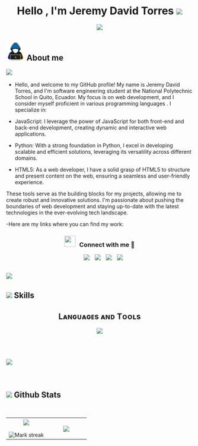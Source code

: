 <h1 align="center"><b>Hello , I'm Jeremy David Torres </b><img src="https://media.giphy.com/media/du3J3cXyzhj75IOgvA/giphy.gif"width="35"></h1>

<p align="center">
  <img src="https://readme-typing-svg.herokuapp.com?font=Time+New+Roman&color=cyan&size=25&center=true&vCenter=true&width=600&height=100&lines=Hi+and+Welcome;++;Software Engineering Student;Web Developer;Love+to+learn+new+things">
</p>
	
## <picture><img src = "https://github.com/0xAbdulKhalid/0xAbdulKhalid/raw/main/assets/mdImages/about_me.gif" width = 50px></picture> **About me**

<img src="https://user-images.githubusercontent.com/73097560/115834477-dbab4500-a447-11eb-908a-139a6edaec5c.gif"><br>

- Hello, and welcome to my GitHub profile! My name is Jeremy David Torres, and I'm software engineering student at the National Polytechnic School in Quito, Ecuador. My focus is on web development, and I consider myself proficient in various programming languages . I specialize in:

- JavaScript: I leverage the power of JavaScript for both front-end and back-end development, creating dynamic and interactive web applications.

- Python: With a strong foundation in Python, I excel in developing scalable and efficient solutions, leveraging its versatility across different domains.

- HTML5: As a web developer, I have a solid grasp of HTML5 to structure and present content on the web, ensuring a seamless and user-friendly experience.

These tools serve as the building blocks for my projects, allowing me to create robust and innovative solutions. I'm passionate about pushing the boundaries of web development and staying up-to-date with the latest technologies in the ever-evolving tech landscape.

-Here are my links where you can find my work:

<h3 align="center" > <img src="https://media.giphy.com/media/iY8CRBdQXODJSCERIr/giphy.gif" width="30" height="30" style="margin-right: 10px;">Connect with me 🤝 </h3>

<p align="center">

 <div align="center"  class="icons-social" style="margin-left: 10px;">
        <a style="margin-left: 10px;"  target="_blank" href="https://www.linkedin.com/in/jeremy-torres0507/">
			<img src="https://img.icons8.com/doodle/40/000000/linkedin--v2.png"></a>
        <a style="margin-left: 10px;" target="_blank" href="https://github.com/SrKarma07">
		<img src="https://img.icons8.com/doodle/40/000000/github--v1.png"></a>
		<a style="margin-left: 10px;" target="_blank" href="https://wa.me/+593998027562">
			<img src="https://img.icons8.com/doodle/40/000000/whatsapp--v2.png"></a>
		<a style="margin-left: 10px;" target="_blank" href="mailto:jeremydavidtorrespaez@gmail.com">
		<img src="https://img.icons8.com/doodle/40/000000/email--v1.png"></a>
      </div>


<br>

<img src="https://user-images.githubusercontent.com/73097560/115834477-dbab4500-a447-11eb-908a-139a6edaec5c.gif"><br>

## <img src="https://media2.giphy.com/media/QssGEmpkyEOhBCb7e1/giphy.gif?cid=ecf05e47a0n3gi1bfqntqmob8g9aid1oyj2wr3ds3mg700bl&rid=giphy.gif" width ="25"><b> Skills</b>


<!--Languages and Tools Section-->       
<h2 align="center">Lᴀɴɢᴜᴀɢᴇs ᴀɴᴅ Tᴏᴏʟs</h2>
<p align="center">
<img width="500px"  src="https://skillicons.dev/icons?i=py,java,js,html,css,angular,react,nodejs,django,md,postgres,git,vscode,docker,aws,postman,linux&perline=10"  />
</p>
<br />

<img src="https://user-images.githubusercontent.com/73097560/115834477-dbab4500-a447-11eb-908a-139a6edaec5c.gif"><br>
-----

<br>


## <img src="https://media.giphy.com/media/iY8CRBdQXODJSCERIr/giphy.gif" width="35"><b> Github Stats </b>
<br>

<div align="center">

<!--- stats & Trophy (start) -->
<p align="center">
  <!--- stats (start) -->
<table align="center">
<tr border="none">
<td width="50%" align="center">

  <img  align="center"  src="https://github-readme-stats.vercel.app/api?username=SrKarma07&theme=radical&show_icons=true&count_private=true" />
  <br></br>
  <img  title="🔥 Get streak stats for your profile at git.io/streak-stats" alt="Mark streak" src="https://github-readme-streak-stats.herokuapp.com/?user=SrKarma07&theme=radical&hide_border=false" /> 
</td>

<td width="50%" align="center">
  <img  align="center"  src="https://github-readme-stats.anuraghazra1.vercel.app/api/top-langs/?username=SrKarma07&theme=radical&hide_border=false&no-bg=true&no-frame=true&langs_count=10"/>
  </td>
</tr>
</table>
<!--- stats (end) -->

</div>

<br>